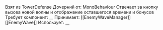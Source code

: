Взят из TowerDefense
Дочерний от: MonoBehaviour
Отвечает за кнопку вызова новой волны и отображение оставшегося времени и бонусов 
Требует компонент: __
Принимает: 
[[EnemyWaveManager]]
[[EnemyWave]]
Использует: __
